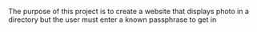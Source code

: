 The purpose of this project is to create a website that displays photo in a directory but the user must enter a known passphrase to get in

